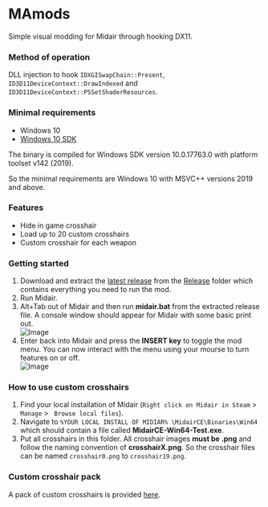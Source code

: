 
# MAmods
Simple visual modding for Midair through hooking DX11.

### Method of operation
DLL injection to hook `IDXGISwapChain::Present`, `ID3D11DeviceContext::DrawIndexed` and `ID3D11DeviceContext::PSSetShaderResources`.

### Minimal requirements
 - Windows 10
 - [Windows 10 SDK](https://developer.microsoft.com/en-us/windows/downloads/windows-10-sdk/)
 <!--- - Access to a DLL injector -->

The binary is compiled for Windows SDK version 10.0.17763.0 with platform toolset v142 (2019).

So the minimal requirements are Windows 10 with MSVC++ versions 2019 and above.

### Features
- Hide in game crosshair
- Load up to 20 custom crosshairs
- Custom crosshair for each weapon

### Getting started
 1. Download and extract the [latest release]() from the [Release](/Release) folder which contains everything you need to run the mod.
 2. Run Midair.
 3. Alt+Tab out of Midair and then run **midair.bat** from the extracted release file. A console window should appear for Midair with some basic print out.<br>
![Image](https://cdn.discordapp.com/attachments/596698457532792833/758148212657225758/successful_inject.png)
 4. Enter back into Midair and press the **INSERT key** to toggle the mod menu. You can now interact with the menu using your mourse to turn features on or off.<br>
![Image](https://cdn.discordapp.com/attachments/596698457532792833/758148089789284372/unknown.png)

### How to use custom crosshairs
 1. Find your local installation of Midair (`Right click on Midair in Steam` > `Manage` > ` Browse local files`).
 2. Navigate to `%YOUR LOCAL INSTALL OF MIDIAR% \MidairCE\Binaries\Win64` which should contain a file called **MidairCE-Win64-Test.exe**. 
 3. Put all crosshairs in this folder. All crosshair images **must be .png** and follow the naming convention of **crosshairX.png**. So the crosshair files can be named `crosshair0.png` to `crosshair19.png`.

### Custom crosshair pack
A pack of custom crosshairs is provided [here](/Files/Crosshairs.rar).